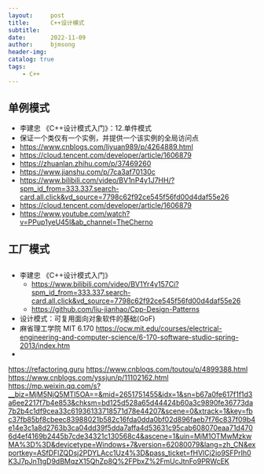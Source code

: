 ```yaml
---
layout:     post
title:      C++设计模式
subtitle:   
date:       2022-11-09
author:     bjmsong
header-img: 
catalog: true
tags:
    - C++
---
```

## 单例模式
- 李建忠 《C++设计模式入门》：12.单件模式
- 保证一个类仅有一个实例，并提供一个该实例的全局访问点
- https://www.cnblogs.com/liyuan989/p/4264889.html
- https://cloud.tencent.com/developer/article/1606879
- https://zhuanlan.zhihu.com/p/37469260
- https://www.jianshu.com/p/7ca3af70130c
- https://www.bilibili.com/video/BV1nP4y1J7HH/?spm_id_from=333.337.search-card.all.click&vd_source=7798c62f92ce545f56fd00d4daf55e26
- https://cloud.tencent.com/developer/article/1606879
- https://www.youtube.com/watch?v=PPup1yeU45I&ab_channel=TheCherno

## 工厂模式


## 
- 李建忠 《C++设计模式入门》
    - https://www.bilibili.com/video/BV1Yr4y157Ci?spm_id_from=333.337.search-card.all.click&vd_source=7798c62f92ce545f56fd00d4daf55e26
    - https://github.com/liu-jianhao/Cpp-Design-Patterns
- 设计模式：可复用面向对象软件的基础(GoF)
- 麻省理工学院 MIT 6.170 https://ocw.mit.edu/courses/electrical-engineering-and-computer-science/6-170-software-studio-spring-2013/index.htm
-     
https://refactoring.guru
https://www.cnblogs.com/toutou/p/4899388.html
https://www.cnblogs.com/yssjun/p/11102162.html
https://mp.weixin.qq.com/s?__biz=MjM5NjQ5MTI5OA==&mid=2651751455&idx=1&sn=b67a0fe617f1f1d3a6ee2217f7b4e853&chksm=bd125d528a65d44424b60a3c9890fe36773da7b2b4c1df9cea33c61936133718571d78e44207&scene=0&xtrack=1&key=fbc37fb85bf8cbeec83988021b582c16fda0dda0bf02d896faeb7f76c837f09b4e14e3c1a8d2763b3ca04dd39f5dda7affa4d53631c95cab608070eaa71d4706d4ef4169b2445b7cde34321c130568c4&ascene=1&uin=MjM1OTMwMzkwMA%3D%3D&devicetype=Windows+7&version=62080079&lang=zh_CN&exportkey=ASfDFlZQDsj2PDYLAcc1Uz4%3D&pass_ticket=fHVlCj2io9SFPrIh0K3J7pJnTtgD9dBMqzX15QhZp8Q%2FPbxZ%2FmUcJtnFo9PRWcEK



